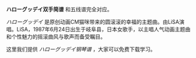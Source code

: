 

**ハローグッデイ双手简谱** 和五线谱完全对应。

_ハローグッデイ_
是原创动画CM猫咪带来的圆滚滚的幸福的主题曲。由LiSA演唱。LiSA，1987年6月24日出生于岐阜县，日本女歌手，以主唱人气动画主题曲和个性魅力的摇滚曲风与歌声而备受瞩目。

这里我们提供 _ハローグッデイ钢琴谱_ ，大家可以免费下载学习。

